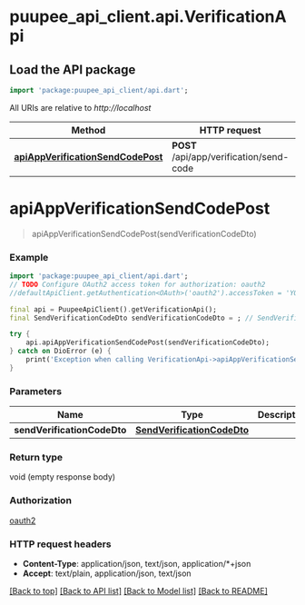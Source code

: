 # puupee_api_client.api.VerificationApi

## Load the API package
```dart
import 'package:puupee_api_client/api.dart';
```

All URIs are relative to *http://localhost*

Method | HTTP request | Description
------------- | ------------- | -------------
[**apiAppVerificationSendCodePost**](VerificationApi.md#apiappverificationsendcodepost) | **POST** /api/app/verification/send-code | 


# **apiAppVerificationSendCodePost**
> apiAppVerificationSendCodePost(sendVerificationCodeDto)



### Example
```dart
import 'package:puupee_api_client/api.dart';
// TODO Configure OAuth2 access token for authorization: oauth2
//defaultApiClient.getAuthentication<OAuth>('oauth2').accessToken = 'YOUR_ACCESS_TOKEN';

final api = PuupeeApiClient().getVerificationApi();
final SendVerificationCodeDto sendVerificationCodeDto = ; // SendVerificationCodeDto | 

try {
    api.apiAppVerificationSendCodePost(sendVerificationCodeDto);
} catch on DioError (e) {
    print('Exception when calling VerificationApi->apiAppVerificationSendCodePost: $e\n');
}
```

### Parameters

Name | Type | Description  | Notes
------------- | ------------- | ------------- | -------------
 **sendVerificationCodeDto** | [**SendVerificationCodeDto**](SendVerificationCodeDto.md)|  | [optional] 

### Return type

void (empty response body)

### Authorization

[oauth2](../README.md#oauth2)

### HTTP request headers

 - **Content-Type**: application/json, text/json, application/*+json
 - **Accept**: text/plain, application/json, text/json

[[Back to top]](#) [[Back to API list]](../README.md#documentation-for-api-endpoints) [[Back to Model list]](../README.md#documentation-for-models) [[Back to README]](../README.md)

